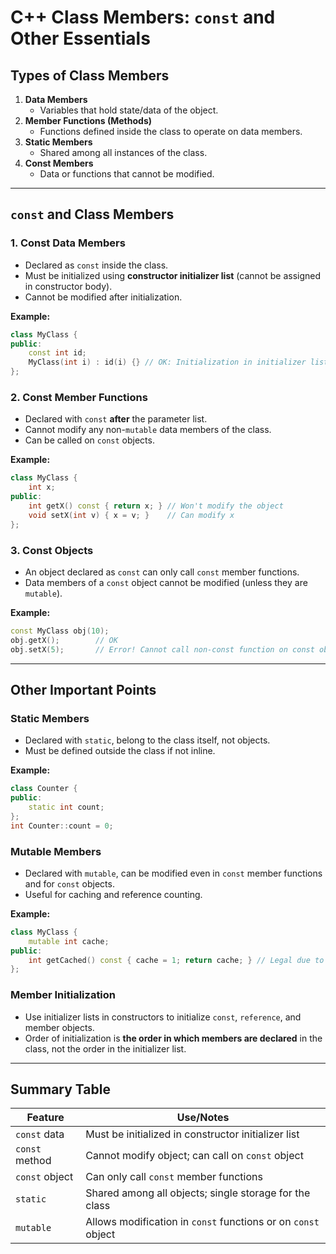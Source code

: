 # C++ Class Members: `const` and Other Essentials

## Types of Class Members

1. **Data Members**  
   - Variables that hold state/data of the object.
2. **Member Functions (Methods)**  
   - Functions defined inside the class to operate on data members.
3. **Static Members**  
   - Shared among all instances of the class.
4. **Const Members**  
   - Data or functions that cannot be modified.

---

## `const` and Class Members

### 1. **Const Data Members**

- Declared as `const` inside the class.
- Must be initialized using **constructor initializer list** (cannot be assigned in constructor body).
- Cannot be modified after initialization.

**Example:**
```cpp
class MyClass {
public:
    const int id;
    MyClass(int i) : id(i) {} // OK: Initialization in initializer list
};
```

### 2. **Const Member Functions**

- Declared with `const` **after** the parameter list.
- Cannot modify any non-`mutable` data members of the class.
- Can be called on `const` objects.

**Example:**
```cpp
class MyClass {
    int x;
public:
    int getX() const { return x; } // Won't modify the object
    void setX(int v) { x = v; }    // Can modify x
};
```

### 3. **Const Objects**

- An object declared as `const` can only call `const` member functions.
- Data members of a `const` object cannot be modified (unless they are `mutable`).

**Example:**
```cpp
const MyClass obj(10);
obj.getX();        // OK
obj.setX(5);       // Error! Cannot call non-const function on const object
```

---

## Other Important Points

### Static Members

- Declared with `static`, belong to the class itself, not objects.
- Must be defined outside the class if not inline.

**Example:**
```cpp
class Counter {
public:
    static int count;
};
int Counter::count = 0;
```

### Mutable Members

- Declared with `mutable`, can be modified even in `const` member functions and for `const` objects.
- Useful for caching and reference counting.

**Example:**
```cpp
class MyClass {
    mutable int cache;
public:
    int getCached() const { cache = 1; return cache; } // Legal due to mutable
};
```

### Member Initialization

- Use initializer lists in constructors to initialize `const`, `reference`, and member objects.
- Order of initialization is **the order in which members are declared** in the class, not the order in the initializer list.

---

## Summary Table

| Feature        | Use/Notes                                                      |
|----------------|---------------------------------------------------------------|
| `const` data   | Must be initialized in constructor initializer list            |
| `const` method | Cannot modify object; can call on `const` object              |
| `const` object | Can only call `const` member functions                        |
| `static`       | Shared among all objects; single storage for the class        |
| `mutable`      | Allows modification in `const` functions or on `const` object |
